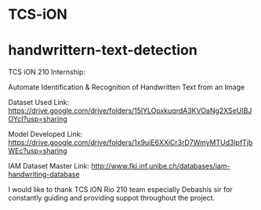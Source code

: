 # TCS-iON

# handwrittern-text-detection
TCS iON 210 Internship:

Automate Identification &amp; Recognition of Handwritten Text from an Image

Dataset Used Link: https://drive.google.com/drive/folders/15lYLOpxkuqrdA3KVOaNg2XSeUIBJOYcI?usp=sharing

Model Developed Link: https://drive.google.com/drive/folders/1x9ujE6XXiCr3rD7WmyMTUd3lpfTjbWEc?usp=sharing

IAM Dataset Master Link: http://www.fki.inf.unibe.ch/databases/iam-handwriting-database

I would like to thank TCS iON Rio 210 team especially Debashis sir for constantly guiding and providing suppot throughout the project. 
